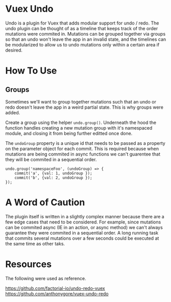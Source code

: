 # Vuex Undo

Undo is a plugin for Vuex that adds modular support for undo / redo. The undo plugin can be thought of as a timeline that keeps track of the order mutations were commited in. Mutations can be grouped together via groups so that an undo won't leave the app in an invalid state, and the timelines can be modularized to allow us to undo mutations only within a certain area if desired.

# How To Use

## Groups

Sometimes we'll want to group together mutations such that an undo or redo doesn't leave the app in a weird partial state. This is why groups were added.

Create a group using the helper `undo.group()`. Underneath the hood the function handles creating a new mutation group with it's namespaced module, and closing it from being further editted once done.

The `undoGroup` property is a unique id that needs to be passed as a property on the parameter object for each commit. This is required because when mutations are being commited in async functions we can't guarentee that they will be commited in a sequential order.

```
undo.group('namespaceFoo', (undoGroup) => {
    commit('a', {val: 1, undoGroup });
    commit('b', {val: 2, undoGroup });
});
```

# A Word of Caution

The plugin itself is written in a slightly complex manner because there are a few edge cases that need to be considered. For example, since mutations can be commited async (IE in an action, or async method) we can't always guarantee they were commited in a sequential order. A long running task that commits several mutations over a few seconds could be executed at the same time as other taks.

# Resources

The following were used as reference.

https://github.com/factorial-io/undo-redo-vuex
https://github.com/anthonygore/vuex-undo-redo
